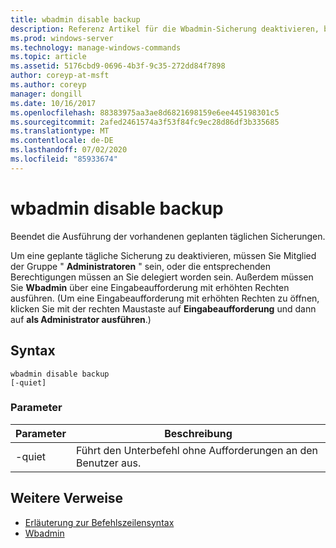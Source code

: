 ```yaml
---
title: wbadmin disable backup
description: Referenz Artikel für die Wbadmin-Sicherung deaktivieren, bei der die Ausführung der vorhandenen geplanten täglichen Sicherungen beendet wird.
ms.prod: windows-server
ms.technology: manage-windows-commands
ms.topic: article
ms.assetid: 5176cbd9-0696-4b3f-9c35-272dd84f7898
author: coreyp-at-msft
ms.author: coreyp
manager: dongill
ms.date: 10/16/2017
ms.openlocfilehash: 88383975aa3ae8d6821698159e6ee445198301c5
ms.sourcegitcommit: 2afed2461574a3f53f84fc9ec28d86df3b335685
ms.translationtype: MT
ms.contentlocale: de-DE
ms.lasthandoff: 07/02/2020
ms.locfileid: "85933674"
---
```

# <a name="wbadmin-disable-backup"></a>wbadmin disable backup



Beendet die Ausführung der vorhandenen geplanten täglichen Sicherungen.

Um eine geplante tägliche Sicherung zu deaktivieren, müssen Sie Mitglied der Gruppe " **Administratoren** " sein, oder die entsprechenden Berechtigungen müssen an Sie delegiert worden sein. Außerdem müssen Sie **Wbadmin** über eine Eingabeaufforderung mit erhöhten Rechten ausführen. (Um eine Eingabeaufforderung mit erhöhten Rechten zu öffnen, klicken Sie mit der rechten Maustaste auf **Eingabeaufforderung** und dann auf **als Administrator ausführen**.)

## <a name="syntax"></a>Syntax

```
wbadmin disable backup
[-quiet]
```

### <a name="parameters"></a>Parameter

|Parameter|Beschreibung|
|---------|-----------|
|-quiet|Führt den Unterbefehl ohne Aufforderungen an den Benutzer aus.|

## <a name="additional-references"></a>Weitere Verweise

- [Erläuterung zur Befehlszeilensyntax](command-line-syntax-key.md)
-   [Wbadmin](wbadmin.md)